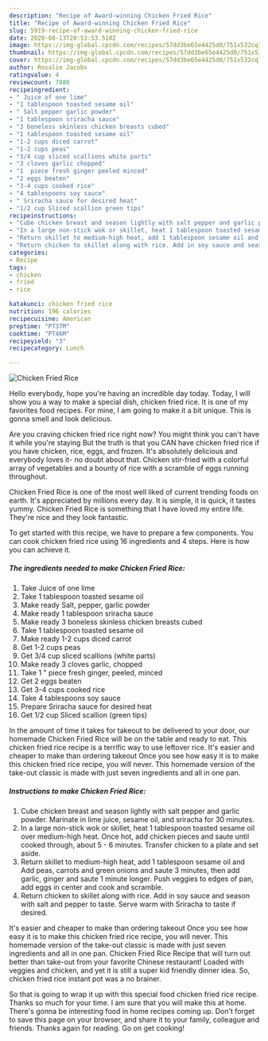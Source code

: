 ```yaml
---
description: "Recipe of Award-winning Chicken Fried Rice"
title: "Recipe of Award-winning Chicken Fried Rice"
slug: 5919-recipe-of-award-winning-chicken-fried-rice
date: 2020-08-13T20:53:53.510Z
image: https://img-global.cpcdn.com/recipes/57dd3be65e4425d0/751x532cq70/chicken-fried-rice-recipe-main-photo.jpg
thumbnail: https://img-global.cpcdn.com/recipes/57dd3be65e4425d0/751x532cq70/chicken-fried-rice-recipe-main-photo.jpg
cover: https://img-global.cpcdn.com/recipes/57dd3be65e4425d0/751x532cq70/chicken-fried-rice-recipe-main-photo.jpg
author: Rosalie Jacobs
ratingvalue: 4
reviewcount: 7880
recipeingredient:
- " Juice of one lime"
- "1 tablespoon toasted sesame oil"
- " Salt pepper garlic powder"
- "1 tablespoon sriracha sauce"
- "3 boneless skinless chicken breasts cubed"
- "1 tablespoon toasted sesame oil"
- "1-2 cups diced carrot"
- "1-2 cups peas"
- "3/4 cup sliced scallions white parts"
- "3 cloves garlic chopped"
- "1  piece fresh ginger peeled minced"
- "2 eggs beaten"
- "3-4 cups cooked rice"
- "4 tablespoons soy sauce"
- " Sriracha sauce for desired heat"
- "1/2 cup Sliced scallion green tips"
recipeinstructions:
- "Cube chicken breast and season lightly with salt pepper and garlic powder. Marinate in lime juice, sesame oil, and sriracha for 30 minutes."
- "In a large non-stick wok or skillet, heat 1 tablespoon toasted sesame oil over medium-high heat. Once hot, add chicken pieces and saute until cooked through, about 5 - 6 minutes. Transfer chicken to a plate and set aside."
- "Return skillet to medium-high heat, add 1 tablespoon sesame oil and Add peas, carrots and green onions and saute 3 minutes, then add garlic, ginger and saute 1 minute longer. Push veggies to edges of pan, add eggs in center and cook and scramble."
- "Return chicken to skillet along with rice. Add in soy sauce and season with salt and pepper to taste. Serve warm with Sriracha to taste if desired."
categories:
- Recipe
tags:
- chicken
- fried
- rice

katakunci: chicken fried rice 
nutrition: 196 calories
recipecuisine: American
preptime: "PT37M"
cooktime: "PT46M"
recipeyield: "3"
recipecategory: Lunch

---
```



![Chicken Fried Rice](https://img-global.cpcdn.com/recipes/57dd3be65e4425d0/751x532cq70/chicken-fried-rice-recipe-main-photo.jpg)

Hello everybody, hope you're having an incredible day today. Today, I will show you a way to make a special dish, chicken fried rice. It is one of my favorites food recipes. For mine, I am going to make it a bit unique. This is gonna smell and look delicious.

Are you craving chicken fried rice right now? You might think you can&#39;t have it while you&#39;re staying But the truth is that you CAN have chicken fried rice if you have chicken, rice, eggs, and frozen. It&#39;s absolutely delicious and everybody loves it- no doubt about that. Chicken stir-fried with a colorful array of vegetables and a bounty of rice with a scramble of eggs running throughout.

Chicken Fried Rice is one of the most well liked of current trending foods on earth. It's appreciated by millions every day. It is simple, it is quick, it tastes yummy. Chicken Fried Rice is something that I have loved my entire life. They're nice and they look fantastic.


To get started with this recipe, we have to prepare a few components. You can cook chicken fried rice using 16 ingredients and 4 steps. Here is how you can achieve it.

<!--inarticleads1-->

##### The ingredients needed to make Chicken Fried Rice:

1. Take  Juice of one lime
1. Take 1 tablespoon toasted sesame oil
1. Make ready  Salt, pepper, garlic powder
1. Make ready 1 tablespoon sriracha sauce
1. Make ready 3 boneless skinless chicken breasts cubed
1. Take 1 tablespoon toasted sesame oil
1. Make ready 1-2 cups diced carrot
1. Get 1-2 cups peas
1. Get 3/4 cup sliced scallions (white parts)
1. Make ready 3 cloves garlic, chopped
1. Take 1 &#34; piece fresh ginger, peeled, minced
1. Get 2 eggs beaten
1. Get 3-4 cups cooked rice
1. Take 4 tablespoons soy sauce
1. Prepare  Sriracha sauce for desired heat
1. Get 1/2 cup Sliced scallion (green tips)


In the amount of time it takes for takeout to be delivered to your door, our homemade Chicken Fried Rice will be on the table and ready to eat. This chicken fried rice recipe is a terrific way to use leftover rice. It&#39;s easier and cheaper to make than ordering takeout Once you see how easy it is to make this chicken fried rice recipe, you will never. This homemade version of the take-out classic is made with just seven ingredients and all in one pan. 

<!--inarticleads2-->

##### Instructions to make Chicken Fried Rice:

1. Cube chicken breast and season lightly with salt pepper and garlic powder. Marinate in lime juice, sesame oil, and sriracha for 30 minutes.
1. In a large non-stick wok or skillet, heat 1 tablespoon toasted sesame oil over medium-high heat. Once hot, add chicken pieces and saute until cooked through, about 5 - 6 minutes. Transfer chicken to a plate and set aside.
1. Return skillet to medium-high heat, add 1 tablespoon sesame oil and Add peas, carrots and green onions and saute 3 minutes, then add garlic, ginger and saute 1 minute longer. Push veggies to edges of pan, add eggs in center and cook and scramble.
1. Return chicken to skillet along with rice. Add in soy sauce and season with salt and pepper to taste. Serve warm with Sriracha to taste if desired.


It&#39;s easier and cheaper to make than ordering takeout Once you see how easy it is to make this chicken fried rice recipe, you will never. This homemade version of the take-out classic is made with just seven ingredients and all in one pan. Chicken Fried Rice Recipe that will turn out better than take-out from your favorite Chinese restaurant! Loaded with veggies and chicken, and yet it is still a super kid friendly dinner idea. So, chicken fried rice instant pot was a no brainer. 

So that is going to wrap it up with this special food chicken fried rice recipe. Thanks so much for your time. I am sure that you will make this at home. There's gonna be interesting food in home recipes coming up. Don't forget to save this page on your browser, and share it to your family, colleague and friends. Thanks again for reading. Go on get cooking!
